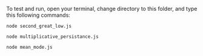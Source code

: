 To test and run, open your terminal, change directory to this folder, and type this following commands:

`
node second_great_low.js
`

`
node multiplicative_persistance.js
`

`
node mean_mode.js
`